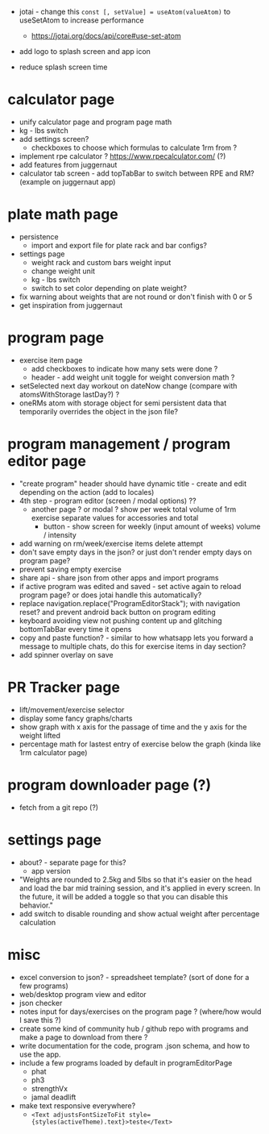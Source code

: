 - jotai - change this `const [, setValue] = useAtom(valueAtom)` to useSetAtom to increase performance
  - https://jotai.org/docs/api/core#use-set-atom

- add logo to splash screen and app icon
- reduce splash screen time

# calculator page
  - unify calculator page and program page math
  - kg - lbs switch
  - add settings screen?
    - checkboxes to choose which formulas to calculate 1rm from ?
  - implement rpe calculator ? https://www.rpecalculator.com/ (?)
  - add features from juggernaut
  - calculator tab screen - add topTabBar to switch between RPE and RM? (example on juggernaut app)

# plate math page
  - persistence
    - import and export file for plate rack and bar configs?
  - settings page
    - weight rack and custom bars weight input
    - change weight unit
    - kg - lbs switch
    - switch to set color depending on plate weight?
  - fix warning about weights that are not round or don't finish with 0 or 5
  - get inspiration from juggernaut

# program page
  - exercise item page
    - add checkboxes to indicate how many sets were done ?
    - header - add weight unit toggle for weight conversion math ?
  - setSelected next day workout on dateNow change (compare with atomsWithStorage lastDay?) ?
  - oneRMs atom with storage object for semi persistent data that temporarily overrides the object in the json file?

# program management / program editor page
  - "create program" header should have dynamic title - create and edit depending on the action (add to locales)
  - 4th step - program editor (screen / modal options) ??
    - another page ? or modal ? show per week total volume of 1rm exercise separate values for accessories and total
      - button - show screen for weekly (input amount of weeks) volume / intensity
  - add warning on rm/week/exercise items delete attempt
  - don't save empty days in the json? or just don't render empty days on program page?
  - prevent saving empty exercise
  - share api - share json from other apps and import programs
  - if active program was edited and saved - set active again to reload program page? or does jotai handle this automatically?
  - replace navigation.replace("ProgramEditorStack"); with navigation reset? and prevent android back button on program editing
  - keyboard avoiding view not pushing content up and glitching bottomTabBar every time it opens
  - copy and paste function? - similar to how whatsapp lets you forward a message to multiple chats, do this for exercise items in day section?
  - add spinner overlay on save

# PR Tracker page
  - lift/movement/exercise selector
  - display some fancy graphs/charts
  - show graph with x axis for the passage of time and the y axis for the weight lifted
  - percentage math for lastest entry of exercise below the graph (kinda like 1rm calculator page)

# program downloader page (?)
  - fetch from a git repo (?)

# settings page
  - about? - separate page for this?
    - app version
  - "Weights are rounded to 2.5kg and 5lbs so that it's easier on the head and load the bar mid training session, and it's applied in every screen. In the future, it will be added a toggle so that you can disable this behavior."
  - add switch to disable rounding and show actual weight after percentage calculation

# misc
- excel conversion to json? - spreadsheet template? (sort of done for a few programs)
- web/desktop program view and editor
- json checker
- notes input for days/exercises on the program page ? (where/how would I save this ?)
- create some kind of community hub / github repo with programs and make a page to download from there ?
- write documentation for the code, program .json schema, and how to use the app.
- include a few programs loaded by default in programEditorPage
  - phat
  - ph3
  - strengthVx
  - jamal deadlift
- make text responsive everywhere?
  - `<Text adjustsFontSizeToFit style={styles(activeTheme).text}>teste</Text>`
